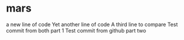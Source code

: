# mars
a new line of code
Yet another line of code
A third line to compare
Test commit from both part 1
Test commit from github part two
